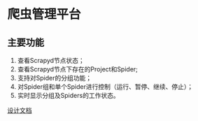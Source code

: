 # 爬虫管理平台

## 主要功能

1. 查看Scrapyd节点状态；
2. 查看Scrapyd节点下存在的Project和Spider;
3. 支持对Spider的分组功能；
4. 对Spider组和单个Spider进行控制（运行、暂停、继续、停止）；
5. 实时显示分组及Spiders的工作状态。

[设计文档](https://toonow.github.io/SpiderManager/项目设计.html)
